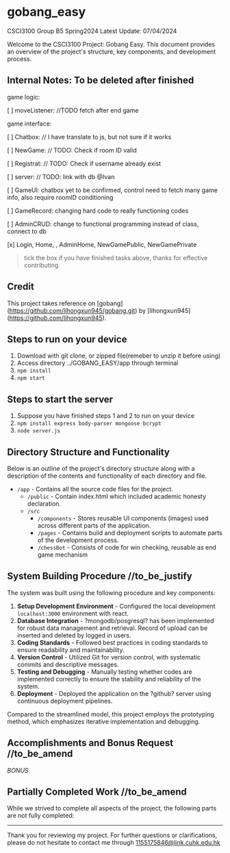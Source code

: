 # gobang_easy
CSCI3100 Group B5 Spring2024
Latest Update: 07/04/2024

Welcome to the CSCI3100 Project: Gobang Easy. This document provides an overview of the project's structure, key components, and development process. 


## Internal Notes: To be deleted after finished

game logic:

[ ] moveListener: //TODO fetch after end game

game interface:

[ ] Chatbox: // I have translate to js, but not sure if it works

[ ] NewGame: // TODO: Check if room ID valid

[ ] Registrat: // TODO: Check if username already exist

[ ] server: // TODO: link with db @Ivan

[ ] GameUI: chatbox yet to be confirmed, control need to fetch many game info, also require roomID conditioning

[ ] GameRecord: changing hard code to really functioning codes

[ ] AdminCRUD: change to functional programming instead of class, connect to db 

[x] Login, Home, , AdminHome, NewGamePublic, NewGamePrivate

>tick the box if you have finished tasks above, thanks for effective contributing

## Credit

This project takes reference on [gobang] (https://github.com/lihongxun945/gobang.git) by [lihongxun945] (https://github.com/lihongxun945).

## Steps to run on your device

1. Download with git clone, or zipped file(remeber to unzip it before using)
2. Access directory ../GOBANG_EASY/app through terminal
3. `npm install` 
4. `npm start`

## Steps to start the server

1. Suppose you have finished steps 1 and 2 to run on your device
2. `npm install express body-parser mongoose bcrypt`
3. `node server.js`

## Directory Structure and Functionality 
Below is an outline of the project's directory structure along with a description of the contents and functionality of each directory and file.

- `/app` - Contains all the source code files for the project.
  - `/public` - Contain index.html which included academic honesty declaration.
  - `/src` 
    - `/components` - Stores reusable UI components (images) used across different parts of the application.
    - `/pages` - Contains build and deployment scripts to automate parts of the development process.
    - `/chessBot` - Consists of code for win checking, reusable as end game mechanism

## System Building Procedure //to_be_justify

The system was built using the following procedure and key components:

1. **Setup Development Environment** - Configured the local development `localhost:3000` environment with react.
2. **Database Integration** - ?mongodb/posgresql? has been implemented for robust data management and retrieval. Record of upload can be inserted and deleted by logged in users.
3. **Coding Standards** - Followed best practices in coding standards to ensure readability and maintainability.
4. **Version Control** - Utilized Git for version control, with systematic commits and descriptive messages.
5. **Testing and Debugging** - Manually testing whether codes are implemented correctly to ensure the stability and reliability of the system.
6. **Deployment** - Deployed the application on the ?github? server using continuous deployment pipelines.

Compared to the streamlined model, this project employs the prototyping method, which emphasizes iterative implementation and debugging.

## Accomplishments and Bonus Request //to_be_amend


*BONUS*


## Partially Completed Work //to_be_amend

While we strived to complete all aspects of the project, the following parts are not fully completed:



---

Thank you for reviewing my project. For further questions or clarifications, please do not hesitate to contact me through 1155175846@link.cuhk.edu.hk
